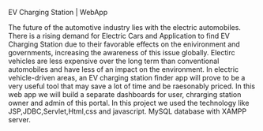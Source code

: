 EV Charging Station | WebApp 

The future of the automotive industry lies with the electric automobiles. There is a rising demand for Electric Cars and Application to find EV Charging Station due to 
their favorable effects on the enivironment and governments, increasing the awareness of this issue globally. Electirc vehicles are less expensive over the long term than 
conventional automobiles and have less of an impact on the environment. In electric vehicle-driven areas, an EV charging station finder app will prove to be a very useful
tool that may save a lot of time and be raesonably priced. In this web app we will build a separate dashboards for user, chrarging station owner and admin of this portal.
In this project we used the technology like JSP,JDBC,Servlet,Html,css and javascript. MySQL database with XAMPP server.
 
 
 
